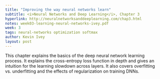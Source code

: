 ```yaml
---
title: "Improving the way neural networks learn"
subtitle: <i>Neural Networks and Deep Learning</i>, Chapter 3
hyperlink: http://neuralnetworksanddeeplearning.com/chap3.html
notes: week03-learning-neural-networks-ivey.pdf
week: 3
tags: neural-networks optimization softmax
author: Kevin Ivey
layout: post
---
```

This chapter explains the basics of the deep neural network learning process. It
explains the cross-entropy loss function in depth and gives an intuition for
the learning slowdown across layers. It also covers overfitting vs. underfitting
and the effects of regularization on training DNNs.
